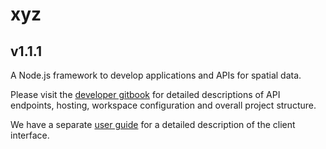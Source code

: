 # xyz

## v1.1.1

A Node.js framework to develop applications and APIs for spatial data.

Please visit the [developer gitbook](https://geolytix.gitbook.io/xyz-developer-guide) for detailed descriptions of API endpoints, hosting, workspace configuration and overall project structure.

We have a separate [user guide](https://geolytix.gitbook.io/xyz-user-guide) for a detailed description of the client interface.
